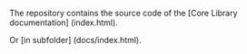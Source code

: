 The repository contains the source code of the [Core Library documentation] (index.html).

Or [in subfolder] (docs/index.html).